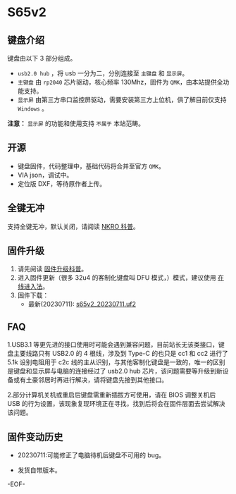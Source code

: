 # S65v2

## 键盘介绍

键盘由以下 3 部分组成。

- `usb2.0 hub` ，将 usb 一分为二，分别连接至 `主键盘` 和 `显示屏`。
- `主键盘` 由 `rp2040` 芯片驱动，核心频率 130Mhz，固件为 `QMK`，由本站提供全功能支持。
- `显示屏` 由第三方串口监控屏驱动，需要安装第三方上位机，俱了解目前仅支持 `Windows` 。

**注意：** `显示屏` 的功能和使用支持 `不属于` 本站范畴。

## 开源

- 键盘固件，代码整理中，基础代码将合并至官方 `QMK`。
- VIA json，调试中。
- 定位版 DXF，等待原作者上传。

## 全键无冲

支持全键无冲，默认关闭，请阅读 [NKRO 科普](/nkro.md)。

## 固件升级

1. 请先阅读 [固件升级科普](firmware_upgrade.md)。
2. 进入固件更新（很多 32u4 的客制化键盘叫 DFU 模式，）模式，建议使用 [在线进入法](/firmware_upgrade?id=_4-在线进入法)。
3. 固件下载：
   - 最新(20230711): [s65v2_20230711.uf2](/download_firmware/wesley_s65v2/wesley_s65v2_20230711.uf2 ':ignore')

## FAQ

1.USB3.1 等更先进的接口使用时可能会遇到兼容问题，目前站长无该类接口，键盘主要线路只有 USB2.0 的 4 根线，涉及到 Type-C 的也只是 cc1 和 cc2 进行了 5.1k 设别电阻用于 c2c 线的主从识别，与其他客制化键盘是一致的，唯一的区别是键盘和显示屏与电脑的连接经过了 usb2.0 hub 芯片，该问题需要等升级到新设备或有土豪邻居时再进行解决，请将键盘先接到其他接口。

2.部分计算机关机或重启后键盘需重新插拔方可使用，请在 BIOS 调整关机后 USB 的行为设置，该现象复现环境正在寻找，找到后将会在固件层面去尝试解决该问题。

## 固件变动历史

- 20230711:可能修正了电脑待机后键盘不可用的 bug。

- 发货自带版本。

-EOF-
